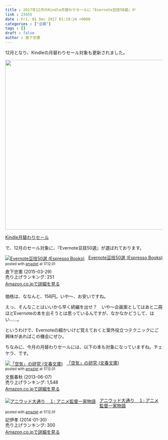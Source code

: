 ```yaml
---
title : 2017年12月のKindle月替わりセールに『Evernote豆技50選』が
link : 23455
date : Fri, 01 Dec 2017 01:19:24 +0000
categories : ["企画"]
tags : []
draft : false
author : 倉下忠憲
---
```


12月となり、Kindleの月替わりセール対象も更新されました。

<a href="https://rashita.net/blog/?attachment_id=23456" rel="attachment wp-att-23456"><img src="https://rashita.net/blog/wp-content/uploads/2017/12/screenshot.png" alt="" width="1427" height="543" class="alignnone size-full wp-image-23456" /></a>

<a href="http://amzn.to/2zStWsT">Kindle月替わりセール</a>

で、12月のセール対象に、『Evernote豆技50選』が選ばれております。

<div class="amazlet-box" style="margin-bottom:20px;"><div class="amazlet-image" style="float:left;margin:0px 12px 1px 0px;"><a href="http://www.amazon.co.jp/exec/obidos/ASIN/B00VEEJ9XU/rashita1000-22/ref=nosim/" name="amazletlink" target="_blank"><img src="https://images-fe.ssl-images-amazon.com/images/I/41oyLdAhfmL._SL160_.jpg" alt="Evernote豆技50選 (Espresso Books)" style="border: none;" /></a></div><div class="amazlet-info" style="line-height:120%; margin-bottom: 10px"><div class="amazlet-name" style="margin-bottom:10px;line-height:120%"><a href="http://www.amazon.co.jp/exec/obidos/ASIN/B00VEEJ9XU/rashita1000-22/ref=nosim/" name="amazletlink" target="_blank">Evernote豆技50選 (Espresso Books)</a><div class="amazlet-powered-date" style="font-size:80%;margin-top:5px;line-height:120%">posted with <a href="http://www.amazlet.com/" title="amazlet" target="_blank">amazlet</a> at 17.12.01</div></div><div class="amazlet-detail">倉下忠憲 (2015-03-29)<br />売り上げランキング: 251<br /></div><div class="amazlet-sub-info" style="float: left;"><div class="amazlet-link" style="margin-top: 5px"><a href="http://www.amazon.co.jp/exec/obidos/ASIN/B00VEEJ9XU/rashita1000-22/ref=nosim/" name="amazletlink" target="_blank">Amazon.co.jpで詳細を見る</a></div></div></div><div class="amazlet-footer" style="clear: left"></div></div>

価格は、ななんと、156円。いや〜、お安いですね。

えっ、そんなことはいいから早く続編を出せ？　いや〜企画案としてはあと二冊ほどEvernoteの本を出そうとは思っているんですが、なかなかどうして、はい……。

というわけで、Evernoteの細かいけど覚えておくと案外役立つテクニックにご興味があればこの機会にぜひ。

ちなみに、今月の月替わりセールには、以下の本も対象になっていますね。チェケラ、です。

<div class="amazlet-box" style="margin-bottom:20px;"><div class="amazlet-image" style="float:left;margin:0px 12px 1px 0px;"><a href="http://www.amazon.co.jp/exec/obidos/ASIN/B00CXLJCFS/rashita1000-22/ref=nosim/" name="amazletlink" target="_blank"><img src="https://images-fe.ssl-images-amazon.com/images/I/51IQJ93LG0L._SL160_.jpg" alt="「空気」の研究 (文春文庫)" style="border: none;" /></a></div><div class="amazlet-info" style="line-height:120%; margin-bottom: 10px"><div class="amazlet-name" style="margin-bottom:10px;line-height:120%"><a href="http://www.amazon.co.jp/exec/obidos/ASIN/B00CXLJCFS/rashita1000-22/ref=nosim/" name="amazletlink" target="_blank">「空気」の研究 (文春文庫)</a><div class="amazlet-powered-date" style="font-size:80%;margin-top:5px;line-height:120%">posted with <a href="http://www.amazlet.com/" title="amazlet" target="_blank">amazlet</a> at 17.12.01</div></div><div class="amazlet-detail">文藝春秋 (2013-06-07)<br />売り上げランキング: 1,548<br /></div><div class="amazlet-sub-info" style="float: left;"><div class="amazlet-link" style="margin-top: 5px"><a href="http://www.amazon.co.jp/exec/obidos/ASIN/B00CXLJCFS/rashita1000-22/ref=nosim/" name="amazletlink" target="_blank">Amazon.co.jpで詳細を見る</a></div></div></div><div class="amazlet-footer" style="clear: left"></div></div>

<div class="amazlet-box" style="margin-bottom:20px;"><div class="amazlet-image" style="float:left;margin:0px 12px 1px 0px;"><a href="http://www.amazon.co.jp/exec/obidos/ASIN/B00DT2GTMY/rashita1000-22/ref=nosim/" name="amazletlink" target="_blank"><img src="https://images-fe.ssl-images-amazon.com/images/I/61%2Be-KST16L._SL160_.jpg" alt="アニウッド大通り　１: アニメ監督一家物語" style="border: none;" /></a></div><div class="amazlet-info" style="line-height:120%; margin-bottom: 10px"><div class="amazlet-name" style="margin-bottom:10px;line-height:120%"><a href="http://www.amazon.co.jp/exec/obidos/ASIN/B00DT2GTMY/rashita1000-22/ref=nosim/" name="amazletlink" target="_blank">アニウッド大通り　１: アニメ監督一家物語</a><div class="amazlet-powered-date" style="font-size:80%;margin-top:5px;line-height:120%">posted with <a href="http://www.amazlet.com/" title="amazlet" target="_blank">amazlet</a> at 17.12.01</div></div><div class="amazlet-detail">記伊孝 (2014-01-30)<br />売り上げランキング: 300<br /></div><div class="amazlet-sub-info" style="float: left;"><div class="amazlet-link" style="margin-top: 5px"><a href="http://www.amazon.co.jp/exec/obidos/ASIN/B00DT2GTMY/rashita1000-22/ref=nosim/" name="amazletlink" target="_blank">Amazon.co.jpで詳細を見る</a></div></div></div><div class="amazlet-footer" style="clear: left"></div></div>
